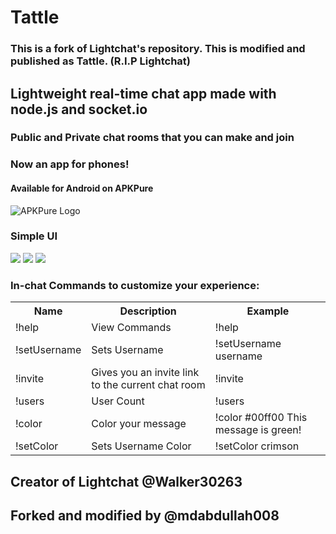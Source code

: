 # Tattle


### This is a fork of Lightchat's repository. This is modified and published as Tattle. (R.I.P Lightchat)

## Lightweight real-time chat app made with node.js and socket.io
### Public and Private chat rooms that you can make and join
### Now an app for phones!
#### Available for Android on APKPure
<a  title="Download Roblox latest version xapk From APKPure"  rel="nofollow"  download="Roblox_latest_version"  src="https://d.apkpure.com/b/APK/com.roblox.client?version=latest"><img src="https://static.apkpure.com/www/static/imgs/logo_new@2x.png"  alt="APKPure Logo" /></a>
### Simple UI
![](https://github.com/Walker30263/lightchat/blob/main/assets/ui-screenshots/ui_v1-1.png?raw=true)
![](https://github.com/Walker30263/lightchat/blob/main/assets/ui-screenshots/chat-ui_v1-1.png?raw=true)
![](https://github.com/Walker30263/lightchat/blob/main/assets/ui-screenshots/gettingInvited-ui_v1-1.png?raw=true)
### In-chat Commands to customize your experience:
<table>
          <tr>
            <th>Name</th>
            <th>Description</th>
            <th>Example</th>
          </tr>
          <tr>
            <td>!help</td>
            <td>View Commands</td>
            <td>!help</td>
          </tr>
          <tr>
            <td>!setUsername</td>
            <td>Sets Username</td>
            <td>!setUsername username</td>
          </tr>
          <tr>
            <td>!invite</td>
            <td>Gives you an invite link to the current chat room</td>
            <td>!invite</td>
          </tr>
          <tr>
            <td>!users</td>
            <td>User Count</td>
            <td>!users</td>
          </tr>
          <tr>
            <td>!color</td>
            <td>Color your message</td>
            <td>!color #00ff00 This message is green!</td>
          </tr>
          <tr>
            <td>!setColor</td>
            <td>Sets Username Color</td>
            <td>!setColor crimson</td>
          </tr>
        </table>

## Creator of Lightchat @Walker30263

## Forked and modified by @mdabdullah008
